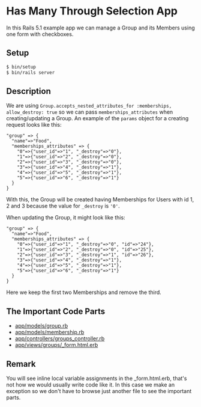 # Has Many Through Selection App

In this Rails 5.1 example app we can manage a Group and its Members using one form with checkboxes.

## Setup

```sh
$ bin/setup
$ bin/rails server
```

## Description

We are using `Group.accepts_nested_attributes_for :memberships, allow_destroy: true` so we can pass `memberships_attributes` when creating/updating a Group. An example of the `params` object for a creating request looks like this:

```
"group" => {
  "name"=>"Food",
  "memberships_attributes" => {
    "0"=>{"user_id"=>"1", "_destroy"=>"0"},
    "1"=>{"user_id"=>"2", "_destroy"=>"0"},
    "2"=>{"user_id"=>"3", "_destroy"=>"0"},
    "3"=>{"user_id"=>"4", "_destroy"=>"1"},
    "4"=>{"user_id"=>"5", "_destroy"=>"1"},
    "5"=>{"user_id"=>"6", "_destroy"=>"1"}
  }
}
```

With this, the Group will be created having Memberships for Users with id 1, 2 and 3 because the value for `_destroy` is `'0'`.

When updating the Group, it might look like this:

```
"group" => {
  "name"=>"Food",
  "memberships_attributes" => {
    "0"=>{"user_id"=>"1", "_destroy"=>"0", "id"=>"24"},
    "1"=>{"user_id"=>"2", "_destroy"=>"0", "id"=>"25"},
    "2"=>{"user_id"=>"3", "_destroy"=>"1", "id"=>"26"},
    "3"=>{"user_id"=>"4", "_destroy"=>"1"},
    "4"=>{"user_id"=>"5", "_destroy"=>"1"},
    "5"=>{"user_id"=>"6", "_destroy"=>"1"}
  }
}
```

Here we keep the first two Memberships and remove the third.

## The Important Code Parts

- [app/models/group.rb](https://github.com/tbuehlmann/has-many-through-selection/blob/master/app/models/group.rb#L2-L5)
- [app/models/membership.rb](https://github.com/tbuehlmann/has-many-through-selection/blob/master/app/models/membership.rb#L3)
- [app/controllers/groups_controller.rb](https://github.com/tbuehlmann/has-many-through-selection/blob/master/app/controllers/groups_controller.rb#L49-L51)
- [app/views/groups/_form.html.erb](https://github.com/tbuehlmann/has-many-through-selection/blob/master/app/views/groups/_form.html.erb#L22-L42)

## Remark

You will see inline local variable assignments in the _form.html.erb, that's not how we would usually write code like it. In this case we make an exception so we don't have to browse just another file to see the important parts.

